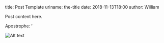 title: Post Template
urlname: the-title
date: 2018-11-13T18:00
author: William

Post content here.

Apostrophe: &#x02bc;

<img src="{static}/images/2009-06-20-table-1.jpg" alt="Alt text" class="img-fluid">

[other-post]: {filename}/200x-whatever.md
